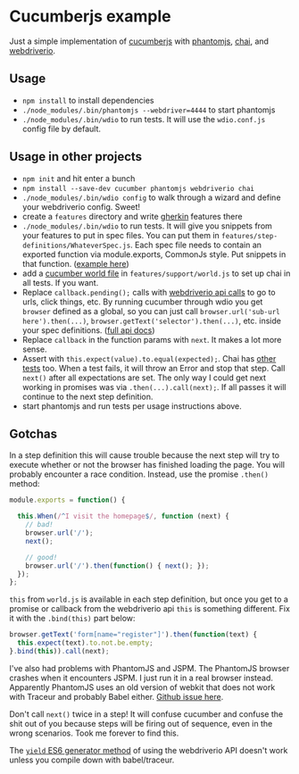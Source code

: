 # Cucumberjs example
Just a simple implementation of
[cucumberjs](https://github.com/cucumber/cucumber-js) with
[phantomjs](http://phantomjs.org/), [chai](http://chaijs.com), and
[webdriverio](http://webdriver.io).

## Usage
* `npm install` to install dependencies
* `./node_modules/.bin/phantomjs --webdriver=4444` to start phantomjs
* `./node_modules/.bin/wdio` to run tests. It will use the `wdio.conf.js` config file by default.

## Usage in other projects
* `npm init` and hit enter a bunch
* `npm install --save-dev cucumber phantomjs webdriverio chai`
* `./node_modules/.bin/wdio config` to walk through a wizard and define your
  webdriverio config. Sweet!
* create a `features` directory and write
  [gherkin](http://docs.behat.org/en/latest/guides/1.gherkin.html) features
  there
* `./node_modules/.bin/wdio` to run tests. It will give you
  snippets from your features to put in spec files. You can put them in
  `features/step-definitions/WhateverSpec.js`. Each spec file needs to contain
  an exported function via module.exports, CommonJs style. Put snippets in that
  function. ([example
  here](https://github.com/mikedfunk/cucumberjs-example/blob/master/features/step-definitions/GoogleTitleTestSpec.js))
* add a [cucumber world
  file](https://github.com/mikedfunk/cucumberjs-example/blob/master/features/support/world.js)
  in `features/support/world.js` to set up chai in all tests. If you want.
* Replace  `callback.pending();` calls with [webdriverio
  api calls](http://webdriver.io/api.html) to go to urls, click things, etc. By running cucumber through wdio
  you get `browser` defined as a global, so you can just call
  `browser.url('sub-url here').then(...)`,
  `browser.getText('selector').then(...)`, etc. inside your spec definitions. ([full api docs](http://webdriver.io/api.html))
* Replace `callback` in the function params with `next`. It makes a lot more
  sense.
* Assert with `this.expect(value).to.equal(expected);`. Chai has [other
  tests](http://chaijs.com/api/) too. When a test fails, it will throw an Error
  and stop that step. Call `next()` after all expectations are set. The only
  way I could get next working in promises was via `.then(...).call(next);`. If
  all passes it will continue to the next step definition.
* start phantomjs and run tests per usage instructions above.

## Gotchas
In a step definition this will cause trouble because the next step will try to
execute whether or not the browser has finished loading the page. You will
probably encounter a race condition. Instead, use the promise `.then()` method:

```javascript
module.exports = function() {

  this.When(/^I visit the homepage$/, function (next) {
    // bad!
    browser.url('/');
    next();

    // good!
    browser.url('/').then(function() { next(); });
  });
};
```

`this` from `world.js` is available in each step definition, but once you get
to a promise or callback from the webdriverio api `this` is something different.
Fix it with the `.bind(this)` part below:
```javascript
browser.getText('form[name="register"]').then(function(text) {
  this.expect(text).to.not.be.empty;
}.bind(this)).call(next);
```

I've also had problems with PhantomJS and JSPM. The PhantomJS browser crashes
when it encounters JSPM. I just run it in a real browser instead. Apparently
PhantomJS uses an old version of webkit that does not work with Traceur and 
probably Babel either. [Github issue
here](https://github.com/google/traceur-compiler/issues/908).

Don't call `next()` twice in a step! It will confuse cucumber and confuse the shit out of you because steps will be firing out of sequence, even in the wrong scenarios. Took me forever to find this.

The [`yield` ES6 generator method](https://github.com/webdriverio/webdriverio/blob/master/examples/runner-specs/jasmine.spec.js) of using the webdriverio API doesn't work unless you compile down with babel/traceur.

